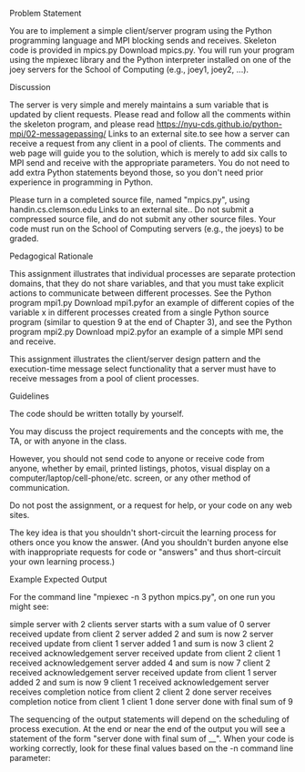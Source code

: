 Problem Statement

You are to implement a simple client/server program using the Python programming language and MPI blocking sends and receives. Skeleton code is provided in mpics.py Download mpics.py. You will run your program using the mpiexec library and the Python interpreter installed on one of the joey servers for the School of Computing (e.g., joey1, joey2, ...).

 

Discussion

The server is very simple and merely maintains a sum variable that is updated by client requests. Please read and follow all the comments within the skeleton program, and please read https://nyu-cds.github.io/python-mpi/02-messagepassing/ Links to an external site.to see how a server can receive a request from any client in a pool of clients. The comments and web page will guide you to the solution, which is merely to add six calls to MPI send and receive with the appropriate parameters. You do not need to add extra Python statements beyond those, so you don't need prior experience in programming in Python.

Please turn in a completed source file, named "mpics.py", using handin.cs.clemson.edu Links to an external site.. Do not submit a compressed source file, and do not submit any other source files. Your code must run on the School of Computing servers (e.g., the joeys) to be graded.

 

Pedagogical Rationale

This assignment illustrates that individual processes are separate protection domains, that they do not share variables, and that you must take explicit actions to communicate between different processes. See the Python program mpi1.py Download mpi1.pyfor an example of different copies of the variable x in different processes created from a single Python source program (similar to question 9 at the end of Chapter 3), and see the Python program mpi2.py Download mpi2.pyfor an example of a simple MPI send and receive.

This assignment illustrates the client/server design pattern and the execution-time message select functionality that a server must have to receive messages from a pool of client processes.
 

Guidelines

The code should be written totally by yourself.

You may discuss the project requirements and the concepts with me, the TA, or with anyone in the class.

However, you should not send code to anyone or receive code from anyone, whether by email, printed listings, photos, visual display on a computer/laptop/cell-phone/etc. screen, or any other method of communication.

Do not post the assignment, or a request for help, or your code on any web sites.

The key idea is that you shouldn't short-circuit the learning process for others once you know the answer. (And you shouldn't burden anyone else with inappropriate requests for code or "answers" and thus short-circuit your own learning process.)

 

Example Expected Output

For the command line "mpiexec -n 3 python mpics.py", on one run you might see:

simple server with 2 clients
server starts with a sum value of 0
server received update from client 2
server added 2 and sum is now 2
server received update from client 1
server added 1 and sum is now 3
client 2 received acknowledgement
server received update from client 2
client 1 received acknowledgement
server added 4 and sum is now 7
client 2 received acknowledgement
server received update from client 1
server added 2 and sum is now 9
client 1 received acknowledgement
server receives completion notice from client 2
client 2 done
server receives completion notice from client 1
client 1 done
server done with final sum of 9

The sequencing of the output statements will depend on the scheduling of process execution. At the end or near the end of the output you will see a statement of the form "server done with final sum of __". When your code is working correctly, look for these final values based on the -n command line parameter: